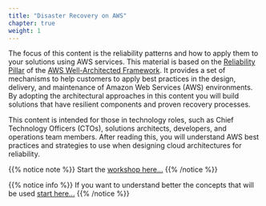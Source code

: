 ```yaml
---
title: "Disaster Recovery on AWS"
chapter: true
weight: 1
---
```


The focus of this content is the reliability patterns and how to apply them to your solutions using AWS services. This material is based on the [Reliability Pillar](https://d1.awsstatic.com/whitepapers/architecture/AWS-Reliability-Pillar.pdf?ref=reliability-refarch) of the [AWS Well-Architected Framework](https://aws.amazon.com/architecture/well-architected/?ref=reliability-refarch). 
It provides a set of mechanisms to help customers to apply best practices in the design, delivery, and maintenance of Amazon Web Services (AWS) environments. By adopting the architectural approaches in this content you will build solutions that have resilient components and proven recovery processes.

This content is intended for those in technology roles, such as Chief Technology Officers (CTOs), solutions architects, developers, and operations team members. After reading this, you will understand AWS best practices and strategies to use when designing cloud architectures for reliability.


{{% notice note %}}
Start the [workshop here...](prereqs)
{{% /notice %}}

{{% notice info %}}
If you want to understand better the concepts that will be used [start here...](intro)
{{% /notice %}}